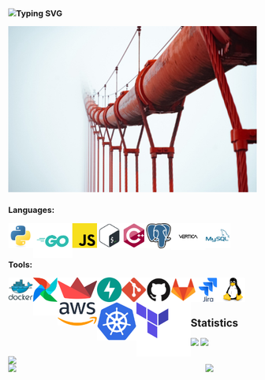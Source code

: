 ### ![Typing SVG](https://readme-typing-svg.herokuapp.com?size=26&color=4E9F3D&width=500&lines=Hi+there+%F0%9F%91%8B%2C+I'm+Dmitry)

![](img/way.jpeg)

### Languages:

<img align="left" title="Python" alt="Python" width="50px" src="img/logo/python.svg"/>
<img align="left" title="Golang" alt="Golang" width="80px" src="img/logo/go.svg"/>
<img align="left" title="JavaScript" alt="JavaScript" width="50px" src="img/logo/JavaScript.svg"/>
<img align="left" title="Bash" alt="Bash" width="50px" src="img/logo/bash.svg"/>
<img align="left" title="C++" alt="C++" width="50px" src="img/logo/c++.svg"/>
<img align="left" title="Postgres" alt="Postgres" width="50px" src="img/logo/postgres.svg"/>
<img align="left" title="Vertica" alt="Vertica" width="70px" src="img/logo/Vertica.svg"/>
<img align="left" title="MySQL" alt="MySQL" width="50px" src="img/logo/mysql.svg"/>

<br/>
<br/>
<br/>

### Tools:

<img align="left" title="Docker" alt="Docker" width="50px" src="img/logo/docker.svg"/>
<img align="left" title="Airflow" alt="Airflow" width="50px" src="img/logo/airflow.svg"/>
<img align="left" title="Streamlit" alt="Streamlit" width="80px" src="img/logo/streamlit.svg"/>
<img align="left" title="Fastapi" alt="Fastapi" width="50px" src="img/logo/fastapi.svg"/>
<img align="left" title="git" alt="git" width="50px" src="img/logo/git.svg"/>
<img align="left" title="Github" alt="Github" width="50px" src="img/logo/github.svg"/>
<img align="left" title="Gitlab" alt="Gitlab" width="50px" src="img/logo/gitlab.svg"/>
<img align="left" title="Jira" alt="Jira" width="50px" src="img/logo/jira.svg"/>
<img align="left" title="Linux" alt="Linux" width="50px" src="img/logo/linux.svg"/>
<img align="left" title="Amazon Web Services" alt="AWS" width="80px" src="img/logo/aws.svg"/>
<img align="left" title="Kubernetes" alt="Kubernetes" width="80" src="img/logo/Kubernetes.svg"/>
<img align="left" title="Terraform" alt="Terraform" width="110px" src="img/logo/Terraform.svg"/>

<br/> 
<br/>
<br/>

## Statistics

![](https://komarev.com/ghpvc/?username=dKosarevsky)
![](https://img.shields.io/github/followers/dKosarevsky?label=Followers&style=social)

<center>
    <div>
        <td>
            <img
                width="400px"
                align="left"
                src="https://github-readme-stats.vercel.app/api?username=dkosarevsky&theme=merko&show_icons=true&hide_border=false&count_private=true&layout=compact"
            />
        </td>
        <td>
            <img
                width="400px"
                align="left"
                src="https://github-readme-stats.vercel.app/api/top-langs/?username=dkosarevsky&theme=merko&hide=html&layout=compact"
            />
        </td>
        <td>
            <img 
                align="left" titlealt="contribution  alt="contribution graph" 
                src="https://activity-graph.herokuapp.com/graph?username=dkosarevsky&theme=gotham&count_private=true&radius=8"
            >
        </td>
    </div>
</center>
